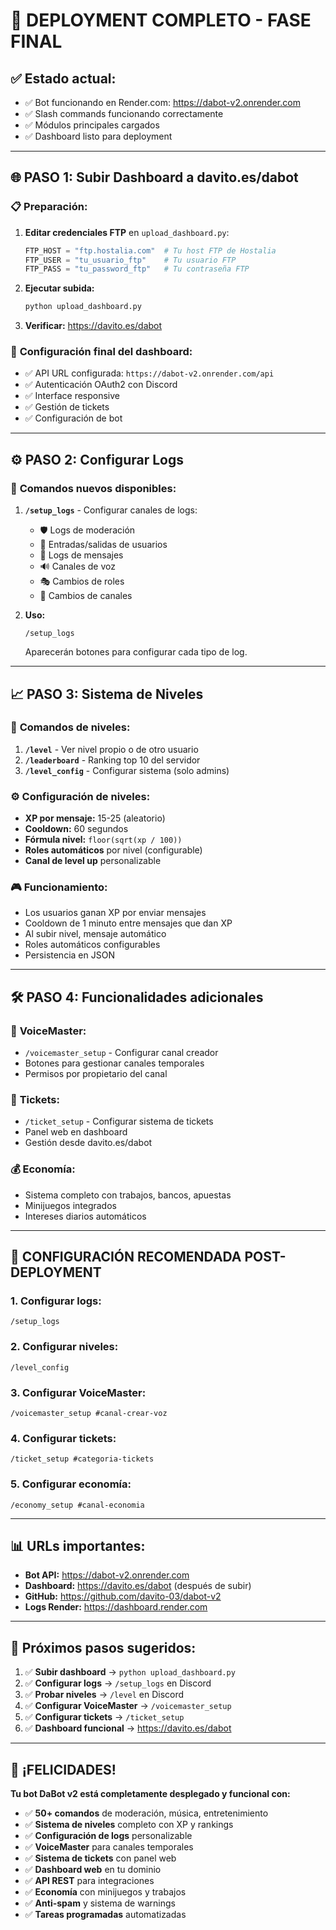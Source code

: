 # 🚀 DEPLOYMENT COMPLETO - FASE FINAL

## ✅ **Estado actual:**
- ✅ Bot funcionando en Render.com: https://dabot-v2.onrender.com
- ✅ Slash commands funcionando correctamente
- ✅ Módulos principales cargados
- ✅ Dashboard listo para deployment

---

## 🌐 **PASO 1: Subir Dashboard a davito.es/dabot**

### 📋 **Preparación:**

1. **Editar credenciales FTP** en `upload_dashboard.py`:
   ```python
   FTP_HOST = "ftp.hostalia.com"  # Tu host FTP de Hostalia
   FTP_USER = "tu_usuario_ftp"    # Tu usuario FTP  
   FTP_PASS = "tu_password_ftp"   # Tu contraseña FTP
   ```

2. **Ejecutar subida:**
   ```bash
   python upload_dashboard.py
   ```

3. **Verificar:** https://davito.es/dabot

### 🔧 **Configuración final del dashboard:**
- ✅ API URL configurada: `https://dabot-v2.onrender.com/api`
- ✅ Autenticación OAuth2 con Discord
- ✅ Interface responsive
- ✅ Gestión de tickets
- ✅ Configuración de bot

---

## ⚙️ **PASO 2: Configurar Logs**

### 📝 **Comandos nuevos disponibles:**

1. **`/setup_logs`** - Configurar canales de logs:
   - 🛡️ Logs de moderación
   - 👋 Entradas/salidas de usuarios
   - 💬 Logs de mensajes
   - 🔊 Canales de voz
   - 🎭 Cambios de roles
   - 📝 Cambios de canales

2. **Uso:**
   ```
   /setup_logs
   ```
   Aparecerán botones para configurar cada tipo de log.

---

## 📈 **PASO 3: Sistema de Niveles**

### 🎯 **Comandos de niveles:**

1. **`/level`** - Ver nivel propio o de otro usuario
2. **`/leaderboard`** - Ranking top 10 del servidor  
3. **`/level_config`** - Configurar sistema (solo admins)

### ⚙️ **Configuración de niveles:**
- **XP por mensaje:** 15-25 (aleatorio)
- **Cooldown:** 60 segundos
- **Fórmula nivel:** `floor(sqrt(xp / 100))`
- **Roles automáticos** por nivel (configurable)
- **Canal de level up** personalizable

### 🎮 **Funcionamiento:**
- Los usuarios ganan XP por enviar mensajes
- Cooldown de 1 minuto entre mensajes que dan XP
- Al subir nivel, mensaje automático
- Roles automáticos configurables
- Persistencia en JSON

---

## 🛠️ **PASO 4: Funcionalidades adicionales**

### 🎫 **VoiceMaster:**
- `/voicemaster_setup` - Configurar canal creador
- Botones para gestionar canales temporales
- Permisos por propietario del canal

### 🎪 **Tickets:**
- `/ticket_setup` - Configurar sistema de tickets
- Panel web en dashboard
- Gestión desde davito.es/dabot

### 💰 **Economía:**
- Sistema completo con trabajos, bancos, apuestas
- Minijuegos integrados
- Intereses diarios automáticos

---

## 🌟 **CONFIGURACIÓN RECOMENDADA POST-DEPLOYMENT**

### 1. **Configurar logs:**
```
/setup_logs
```

### 2. **Configurar niveles:**
```
/level_config
```

### 3. **Configurar VoiceMaster:**
```
/voicemaster_setup #canal-crear-voz
```

### 4. **Configurar tickets:**
```
/ticket_setup #categoria-tickets
```

### 5. **Configurar economía:**
```
/economy_setup #canal-economia
```

---

## 📊 **URLs importantes:**

- **Bot API:** https://dabot-v2.onrender.com
- **Dashboard:** https://davito.es/dabot (después de subir)
- **GitHub:** https://github.com/davito-03/dabot-v2
- **Logs Render:** https://dashboard.render.com

---

## 🎯 **Próximos pasos sugeridos:**

1. ✅ **Subir dashboard** → `python upload_dashboard.py`
2. ✅ **Configurar logs** → `/setup_logs` en Discord
3. ✅ **Probar niveles** → `/level` en Discord
4. ✅ **Configurar VoiceMaster** → `/voicemaster_setup`
5. ✅ **Configurar tickets** → `/ticket_setup`
6. ✅ **Dashboard funcional** → https://davito.es/dabot

---

## 🎉 **¡FELICIDADES!**

**Tu bot DaBot v2 está completamente desplegado y funcional con:**

- ✅ **50+ comandos** de moderación, música, entretenimiento
- ✅ **Sistema de niveles** completo con XP y rankings
- ✅ **Configuración de logs** personalizable
- ✅ **VoiceMaster** para canales temporales
- ✅ **Sistema de tickets** con panel web
- ✅ **Dashboard web** en tu dominio
- ✅ **API REST** para integraciones
- ✅ **Economía** con minijuegos y trabajos
- ✅ **Anti-spam** y sistema de warnings
- ✅ **Tareas programadas** automatizadas
